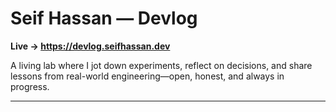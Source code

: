 # Seif Hassan — Devlog

**Live → <https://devlog.seifhassan.dev>**

A living lab where I jot down experiments, reflect on decisions, and share lessons from real-world engineering—open, honest, and always in progress.

---
